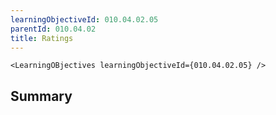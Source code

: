```yaml
---
learningObjectiveId: 010.04.02.05
parentId: 010.04.02
title: Ratings
---
```


```tsx eval
<LearningOBjectives learningObjectiveId={010.04.02.05} />
```

## Summary

